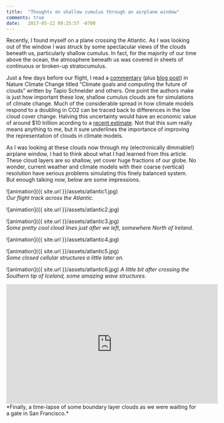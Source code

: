 ```yaml
---
title:  "Thoughts on shallow cumulus through an airplane window"
comments: true
date:   2017-05-12 09:25:57 -0700
---
```


Recently, I found myself on a plane crossing the Atlantic. As I was looking out of the window I was struck by some spectacular views of the clouds beneath us, particularly shallow cumulus. In fact, for the majority of our time above the ocean, the atmosphere beneath us was covered in sheets of continuous or broken-up stratocumulus. 

Just a few days before our flight, I read a [commentary](https://www.nature.com/articles/nclimate3190.epdf?author_access_token=8YAxZvRJ9VmeCNszahFtwNRgN0jAjWel9jnR3ZoTv0PNIymS0a6DKg1Lg6qILip-pzv_t_rOsiQWmNmfi3zRplp-SVlceJ8pnrqNVV9GFRVPHpBBntxq3Yi1qWjClH5e) (plus [blog post](http://climate-dynamics.org/paris-and-the-future-of-clouds/)) in Nature Climate Change titled “Climate goals and computing the future of clouds” written by Tapio Schneider and others. One point the authors make is just how important these low, shallow cumulus clouds are for simulations of climate change. Much of the considerable spread in how climate models respond to a doubling in CO2 can be traced back to differences in the low cloud cover change. Halving this uncertainty would have an economic value of around $10 trillion acording to a [recent estimate](http://rsta.royalsocietypublishing.org/content/373/2054/20140429). Not that this sum really means anything to me, but it sure underlines the importance of improving the representation of clouds in climate models.

As I was looking at these clouds now through my (electronically dimmable!) airplane window, I had to think about what I had learned from this article. These cloud layers are so shallow, yet cover huge fractions of our globe. No wonder, current weather and climate models with their coarse (vertical) resolution have serious problems simulating this finely balanced system. But enough talking now, below are some impressions.

![animation]({{ site.url }}/assets/atlantic1.jpg)   
*Our flight track across the Atlantic.*

![animation]({{ site.url }}/assets/atlantic2.jpg) 

![animation]({{ site.url }}/assets/atlantic3.jpg)  
*Some pretty cool cloud lines just after we left, somewhere North of Ireland.* 

![animation]({{ site.url }}/assets/atlantic4.jpg) 

![animation]({{ site.url }}/assets/atlantic5.jpg)   
*Some closed cellular structures a little later on.*

![animation]({{ site.url }}/assets/atlantic6.jpg) 
*A little bit after crossing the Southern tip of Iceland, some amazing wave structures.*

<iframe width="560" height="315" src="https://www.youtube.com/embed/g-iNcH-DXaw" frameborder="0" allowfullscreen></iframe>   
*Finally, a time-lapse of some boundary layer clouds as we were waiting for a gate in San Francisco.*